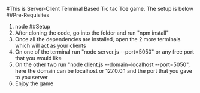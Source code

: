 #This is Server-Client Terminal Based Tic tac Toe game. The setup is below
##Pre-Requisites
1. node
##Setup
1. After cloning the code, go into the folder and run "npm install"
2. Once all the dependencies are installed, open the 2 more terminals which will act as your clients
3. On one of the terminal run "node server.js --port=5050" or any free port that you would like
4. On the other two run "node client.js --domain=localhost --port=5050", here the domain can be localhost or 127.0.0.1 and the port that you gave to you server
5. Enjoy the game
